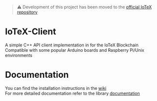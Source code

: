 >:warning: Development of this project has been moved to the [official IoTeX repository](https://github.com/iotexproject/arduino-sdk)

# IoTeX-Client

A simple C++ API client implementation in for the IoTeX Blockchain
Compatible with some popular Arduino boards and Raspberry Pi/Unix environments

# Documentation

You can find the installation instructions in the [wiki](https://github.com/as-iotex/iotex-arduino/wiki/Home)  
For more detailed documentation refer to the library [documentation](https://as-iotex.github.io/iotex-arduino/classiotex_1_1abi_1_1_function_abi.html)
